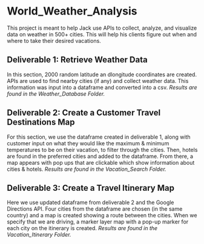 # World_Weather_Analysis
This project is meant to help Jack use APIs to collect, analyze, and visualize data on weather in 500+ cities. This will help his clients figure out when and where to take their desired vacations.

## Deliverable 1: Retrieve Weather Data
In this section, 2000 random latitude an dlongitude coordinates are created. APIs are used to find nearby cities (if any) and collect weather data. This information was input into a dataframe and converted into a csv.
*Results are found in the Weather_Database Folder.*

## Deliverable 2: Create a Customer Travel Destinations Map
For this section, we use the dataframe created in deliverable 1, along with customer input on what they would like the maximum & minimum temperatures to be on their vacation, to filter through the cities. Then, hotels are found in the preferred cities and added to the dataframe. From there, a map appears with pop ups that are clickable which show information about cities & hotels. 
*Results are found in the Vacation_Search Folder.*

## Deliverable 3: Create a Travel Itinerary Map
Here we use updated dataframe from deliverable 2 and the Google Directions API. Four cities from the dataframe are chosen (in the same country) and a map is created showing a route between the cities. When we specify that we are driving, a marker layer map with a pop-up marker for each city on the itinerary is created.
*Results are found in the Vacation_Itinerary Folder.*
